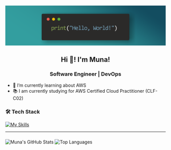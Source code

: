 ![Banner](./banner3.png)

<h2 align="center">Hi 👋! I'm Muna! </h2>
<h3 align="center">Software Engineer | DevOps </h3>

<!--
- ⚡ My Most recent project is:
-->
- 🌱 I’m currently learning about AWS
- 📚 I am currently studying for AWS Certified Cloud Practitioner (CLF-C02)

<!--
- 🔭 I’m currently working on ...
- 👯 I’m looking to collaborate on ...
- 💬 Ask me about ...
- 📫 How to reach me: ...

### For more skills icons
https://github.com/tandpfun/skill-icons
-->


### 🛠️ Tech Stack
[![My Skills](https://skillicons.dev/icons?i=js,html,css,aws,bash,linux,docker,kubernetes,terraform,vscode,ubuntu,git,github,gitlab,powerplatform)](https://skillicons.dev)

---
###
![Muna's GitHub Stats](https://github-readme-stats.vercel.app/api?username=munaai&show_icons=true&theme=tokyonight)
![Top Languages](https://github-readme-stats.vercel.app/api/top-langs/?username=munaai&layout=compact&theme=tokyonight)


###
